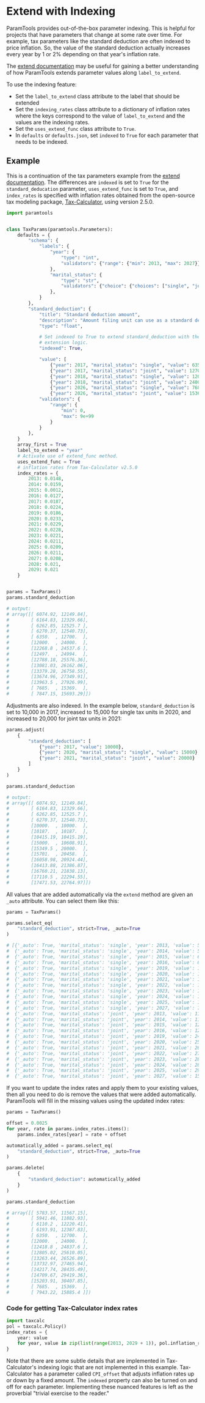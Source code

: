 # Extend with Indexing

ParamTools provides out-of-the-box parameter indexing. This is helpful for projects that have parameters that change at some rate over time. For example, tax parameters like the standard deduction are often indexed to price inflation. So, the value of the standard deduction actually increases every year by 1 or 2% depending on that year's inflation rate.

The [extend documentation](/api/extend/) may be useful for gaining a better understanding of how ParamTools extends parameter values along `label_to_extend`.

To use the indexing feature:

- Set the `label_to_extend` class attribute to the label that should be extended
- Set the `indexing_rates` class attribute to a dictionary of inflation rates where the keys correspond to the value of `label_to_extend` and the values are the indexing rates.
- Set the `uses_extend_func` class attribute to `True`.
- In `defaults` or `defaults.json`, set `indexed` to `True` for each parameter that needs to be indexed.

## Example

This is a continuation of the tax parameters example from the [extend documentation](/api/extend/). The differences are `indexed` is set to `True` for the `standard_deducation` parameter, `uses_extend_func` is set to `True`, and `index_rates` is specified with inflation rates obtained from the open-source tax modeling package, [Tax-Calculator](https://github.com/PSLmodels/Tax-Calculator/), using version 2.5.0.

```python
import paramtools


class TaxParams(paramtools.Parameters):
    defaults = {
        "schema": {
            "labels": {
                "year": {
                    "type": "int",
                    "validators": {"range": {"min": 2013, "max": 2027}}
                },
                "marital_status": {
                    "type": "str",
                    "validators": {"choice": {"choices": ["single", "joint"]}}
                },
            }
        },
        "standard_deduction": {
            "title": "Standard deduction amount",
            "description": "Amount filing unit can use as a standard deduction.",
            "type": "float",

            # Set indexed to True to extend standard_deduction with the built-in
            # extension logic.
            "indexed": True,

            "value": [
                {"year": 2017, "marital_status": "single", "value": 6350},
                {"year": 2017, "marital_status": "joint", "value": 12700},
                {"year": 2018, "marital_status": "single", "value": 12000},
                {"year": 2018, "marital_status": "joint", "value": 24000},
                {"year": 2026, "marital_status": "single", "value": 7685},
                {"year": 2026, "marital_status": "joint", "value": 15369}],
            "validators": {
                "range": {
                    "min": 0,
                    "max": 9e+99
                }
            }
        },
    }
    array_first = True
    label_to_extend = "year"
    # Activate use of extend_func method.
    uses_extend_func = True
    # inflation rates from Tax-Calculator v2.5.0
    index_rates = {
        2013: 0.0148,
        2014: 0.0159,
        2015: 0.0012,
        2016: 0.0127,
        2017: 0.0187,
        2018: 0.0224,
        2019: 0.0186,
        2020: 0.0233,
        2021: 0.0229,
        2022: 0.0228,
        2023: 0.0221,
        2024: 0.0211,
        2025: 0.0209,
        2026: 0.0211,
        2027: 0.0208,
        2028: 0.021,
        2029: 0.021
    }


params = TaxParams()
params.standard_deduction

# output:
# array([[ 6074.92, 12149.84],
#        [ 6164.83, 12329.66],
#        [ 6262.85, 12525.7 ],
#        [ 6270.37, 12540.73],
#        [ 6350.  , 12700.  ],
#        [12000.  , 24000.  ],
#        [12268.8 , 24537.6 ],
#        [12497.  , 24994.  ],
#        [12788.18, 25576.36],
#        [13081.03, 26162.06],
#        [13379.28, 26758.55],
#        [13674.96, 27349.91],
#        [13963.5 , 27926.99],
#        [ 7685.  , 15369.  ],
#        [ 7847.15, 15693.29]])
```

Adjustments are also indexed. In the example below, `standard_deduction` is set to 10,000 in 2017, increased to 15,000 for single tax units in 2020, and increased to 20,000 for joint tax units in 2021:

```python
params.adjust(
    {
        "standard_deduction": [
            {"year": 2017, "value": 10000},
            {"year": 2020, "marital_status": "single", "value": 15000},
            {"year": 2021, "marital_status": "joint", "value": 20000}
        ]
    }
)

params.standard_deduction

# output:
# array([[ 6074.92, 12149.84],
#        [ 6164.83, 12329.66],
#        [ 6262.85, 12525.7 ],
#        [ 6270.37, 12540.73],
#        [10000.  , 10000.  ],
#        [10187.  , 10187.  ],
#        [10415.19, 10415.19],
#        [15000.  , 10608.91],
#        [15349.5 , 20000.  ],
#        [15701.  , 20458.  ],
#        [16058.98, 20924.44],
#        [16413.88, 21386.87],
#        [16760.21, 21838.13],
#        [17110.5 , 22294.55],
#        [17471.53, 22764.97]])

```

All values that are added automatically via the `extend` method are given an `_auto` attribute. You can select them like this:

```python
params = TaxParams()

params.select_eq(
    "standard_deduction", strict=True, _auto=True
)

# [{'_auto': True, 'marital_status': 'single', 'year': 2013, 'value': 5840.42},
#  {'_auto': True, 'marital_status': 'single', 'year': 2014, 'value': 5985.26},
#  {'_auto': True, 'marital_status': 'single', 'year': 2015, 'value': 6140.28},
#  {'_auto': True, 'marital_status': 'single', 'year': 2016, 'value': 6209.05},
#  {'_auto': True, 'marital_status': 'single', 'year': 2019, 'value': 12388.8},
#  {'_auto': True, 'marital_status': 'single', 'year': 2020, 'value': 12743.12},
#  {'_auto': True, 'marital_status': 'single', 'year': 2021, 'value': 13167.47},
#  {'_auto': True, 'marital_status': 'single', 'year': 2022, 'value': 13600.68},
#  {'_auto': True, 'marital_status': 'single', 'year': 2023, 'value': 14046.78},
#  {'_auto': True, 'marital_status': 'single', 'year': 2024, 'value': 14497.68},
#  {'_auto': True, 'marital_status': 'single', 'year': 2025, 'value': 14948.56},
#  {'_auto': True, 'marital_status': 'single', 'year': 2027, 'value': 7924.0},
#  {'_auto': True, 'marital_status': 'joint', 'year': 2013, 'value': 11680.85},
#  {'_auto': True, 'marital_status': 'joint', 'year': 2014, 'value': 11970.54},
#  {'_auto': True, 'marital_status': 'joint', 'year': 2015, 'value': 12280.58},
#  {'_auto': True, 'marital_status': 'joint', 'year': 2016, 'value': 12418.12},
#  {'_auto': True, 'marital_status': 'joint', 'year': 2019, 'value': 24777.6},
#  {'_auto': True, 'marital_status': 'joint', 'year': 2020, 'value': 25486.24},
#  {'_auto': True, 'marital_status': 'joint', 'year': 2021, 'value': 26334.93},
#  {'_auto': True, 'marital_status': 'joint', 'year': 2022, 'value': 27201.35},
#  {'_auto': True, 'marital_status': 'joint', 'year': 2023, 'value': 28093.55},
#  {'_auto': True, 'marital_status': 'joint', 'year': 2024, 'value': 28995.35},
#  {'_auto': True, 'marital_status': 'joint', 'year': 2025, 'value': 29897.11},
#  {'_auto': True, 'marital_status': 'joint', 'year': 2027, 'value': 15846.98}]


```

If you want to update the index rates and apply them to your existing values, then all you need to do is remove the values that were added automatically. ParamTools will fill in the missing values using the updated index rates:

```python
params = TaxParams()

offset = 0.0025
for year, rate in params.index_rates.items():
    params.index_rates[year] = rate + offset

automatically_added = params.select_eq(
    "standard_deduction", strict=True, _auto=True
)

params.delete(
    {
        "standard_deduction": automatically_added
    }
)

params.standard_deduction

# array([[ 5783.57, 11567.15],
#        [ 5941.46, 11882.93],
#        [ 6110.2 , 12220.41],
#        [ 6193.91, 12387.83],
#        [ 6350.  , 12700.  ],
#        [12000.  , 24000.  ],
#        [12418.8 , 24837.6 ],
#        [12805.02, 25610.05],
#        [13263.44, 26526.89],
#        [13732.97, 27465.94],
#        [14217.74, 28435.49],
#        [14709.67, 29419.36],
#        [15203.91, 30407.85],
#        [ 7685.  , 15369.  ],
#        [ 7943.22, 15885.4 ]])
```

### Code for getting Tax-Calculator index rates

```python
import taxcalc
pol = taxcalc.Policy()
index_rates = {
    year: value
    for year, value in zip(list(range(2013, 2029 + 1)), pol.inflation_rates())
}

```

Note that there are some subtle details that are implemented in Tax-Calculator's indexing logic that are not implemented in this example. Tax-Calculator has a parameter called `CPI_offset` that adjusts inflation rates up or down by a fixed amount. The `indexed` property can also be turned on and off for each parameter. Implementing these nuanced features is left as the proverbial "trivial exercise to the reader."
